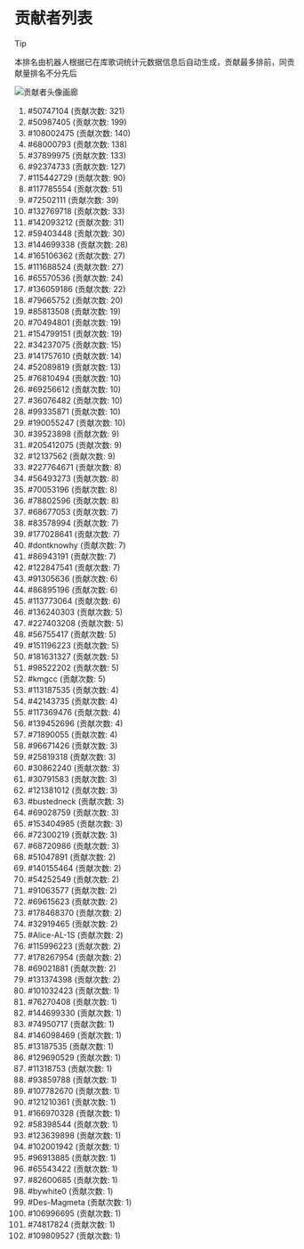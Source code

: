 # 贡献者列表

> [!TIP]
> 本排名由机器人根据已在库歌词统计元数据信息后自动生成，贡献最多排前，同贡献量排名不分先后

![贡献者头像画廊](./CONTRIBUTORS.svg)

1. #50747104 (贡献次数: 321)
2. #50987405 (贡献次数: 199)
3. #108002475 (贡献次数: 140)
4. #68000793 (贡献次数: 138)
5. #37899975 (贡献次数: 133)
6. #92374733 (贡献次数: 127)
7. #115442729 (贡献次数: 90)
8. #117785554 (贡献次数: 51)
9. #72502111 (贡献次数: 39)
10. #132769718 (贡献次数: 33)
11. #142093212 (贡献次数: 31)
12. #59403448 (贡献次数: 30)
13. #144699338 (贡献次数: 28)
14. #165106362 (贡献次数: 27)
15. #111688524 (贡献次数: 27)
16. #65570536 (贡献次数: 24)
17. #136059186 (贡献次数: 22)
18. #79665752 (贡献次数: 20)
19. #85813508 (贡献次数: 19)
20. #70494801 (贡献次数: 19)
21. #154799151 (贡献次数: 19)
22. #34237075 (贡献次数: 15)
23. #141757610 (贡献次数: 14)
24. #52089819 (贡献次数: 13)
25. #76810494 (贡献次数: 10)
26. #69256612 (贡献次数: 10)
27. #36076482 (贡献次数: 10)
28. #99335871 (贡献次数: 10)
29. #190055247 (贡献次数: 10)
30. #39523898 (贡献次数: 9)
31. #205412075 (贡献次数: 9)
32. #12137562 (贡献次数: 9)
33. #227764671 (贡献次数: 8)
34. #56493273 (贡献次数: 8)
35. #70053196 (贡献次数: 8)
36. #78802596 (贡献次数: 8)
37. #68677053 (贡献次数: 7)
38. #83578994 (贡献次数: 7)
39. #177028641 (贡献次数: 7)
40. #dontknowhy (贡献次数: 7)
41. #86943191 (贡献次数: 7)
42. #122847541 (贡献次数: 7)
43. #91305636 (贡献次数: 6)
44. #86895196 (贡献次数: 6)
45. #113773064 (贡献次数: 6)
46. #136240303 (贡献次数: 5)
47. #227403208 (贡献次数: 5)
48. #56755417 (贡献次数: 5)
49. #151196223 (贡献次数: 5)
50. #181631327 (贡献次数: 5)
51. #98522202 (贡献次数: 5)
52. #kmgcc (贡献次数: 5)
53. #113187535 (贡献次数: 4)
54. #42143735 (贡献次数: 4)
55. #117369476 (贡献次数: 4)
56. #139452696 (贡献次数: 4)
57. #71890055 (贡献次数: 4)
58. #96671426 (贡献次数: 3)
59. #25819318 (贡献次数: 3)
60. #30862240 (贡献次数: 3)
61. #30791583 (贡献次数: 3)
62. #121381012 (贡献次数: 3)
63. #bustedneck (贡献次数: 3)
64. #69028759 (贡献次数: 3)
65. #153404985 (贡献次数: 3)
66. #72300219 (贡献次数: 3)
67. #68720986 (贡献次数: 3)
68. #51047891 (贡献次数: 2)
69. #140155464 (贡献次数: 2)
70. #54252549 (贡献次数: 2)
71. #91063577 (贡献次数: 2)
72. #69615623 (贡献次数: 2)
73. #178468370 (贡献次数: 2)
74. #32919465 (贡献次数: 2)
75. #Alice-AL-1S (贡献次数: 2)
76. #115996223 (贡献次数: 2)
77. #178267954 (贡献次数: 2)
78. #69021881 (贡献次数: 2)
79. #131374398 (贡献次数: 2)
80. #101032423 (贡献次数: 1)
81. #76270408 (贡献次数: 1)
82. #144699330 (贡献次数: 1)
83. #74950717 (贡献次数: 1)
84. #146098469 (贡献次数: 1)
85. #13187535 (贡献次数: 1)
86. #129690529 (贡献次数: 1)
87. #11318753 (贡献次数: 1)
88. #93859788 (贡献次数: 1)
89. #107782670 (贡献次数: 1)
90. #121210361 (贡献次数: 1)
91. #166970328 (贡献次数: 1)
92. #58398544 (贡献次数: 1)
93. #123639898 (贡献次数: 1)
94. #102001942 (贡献次数: 1)
95. #96913885 (贡献次数: 1)
96. #65543422 (贡献次数: 1)
97. #82600685 (贡献次数: 1)
98. #bywhite0 (贡献次数: 1)
99. #Des-Magmeta (贡献次数: 1)
100. #106996695 (贡献次数: 1)
101. #74817824 (贡献次数: 1)
102. #109809527 (贡献次数: 1)

